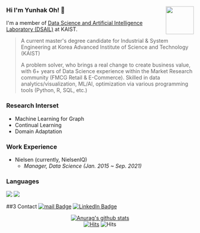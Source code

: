 ### Hi I'm Yunhak Oh! 👋 <img src="https://user-images.githubusercontent.com/40286691/153981981-f6ca954f-39ad-4746-8a6e-8e84266e2fb2.png" width=75 height=75 align="right">

I'm a member of [Data Science and Artificial Intelligence Laboratory (DSAIL)](https://dsail.kaist.ac.kr/) at KAIST.

> A current master's degree candidate for Industrial & System Engineering at Korea Advanced Institute of Science and Technology (KAIST)
> 
> A problem solver, who brings a real change to create business value, with 6+ years of Data Science experience within the Market Research community (FMCG Retail & E-Commerce). Skilled in data analytics/visualization, ML/AI, optimization via various programming tools (Python, R, SQL, etc.)

### Research Interset

- Machine Learning for Graph
- Continual Learning
- Domain Adaptation

### Work Experience

- Nielsen (currently, NielsenIQ)
    - _Manager, Data Science (Jan. 2015 ~ Sep. 2021)_

### Languages
<img src="https://img.shields.io/badge/Python-3766AB?style=flat-square&logo=Python&logoColor=white"/></a>
<img src="https://img.shields.io/badge/R-FFFFFF?style=flat-square&logo=R&logoColor=blue"/></a>

##3 Contact
[![mail Badge](https://img.shields.io/badge/Gmail-d14836?style=flat-square&logo=Gmail&logoColor=white&link=mailto:yunhak.oh@kaist.ac.kr)](mailto:yunhak.oh@kaist.ac.kr)
[![LinkedIn Badge](https://img.shields.io/badge/LinkedIn-0077B5?style=flat-square&logo=linkedin&logoColor=white)](https://www.linkedin.com/in/younhak-oh/)

 <div align=center>
	
[![Anurag's github stats](https://github-readme-stats.vercel.app/api?username=yunhak0)](https://github.com/anuraghazra/github-readme-stats)<br>
[![Hits](https://hits.seeyoufarm.com/api/count/incr/badge.svg?url=https%3A%2F%2Fgithub.com%2FNamkyeong)](https://hits.seeyoufarm.com) ![Hits](https://img.shields.io/github/followers/yunhak0?label=Follow)
 </div>

<!--
**yunhak0/yunhak0** is a ✨ _special_ ✨ repository because its `README.md` (this file) appears on your GitHub profile.

Here are some ideas to get you started:

- 🔭 I’m currently working on ...
- 🌱 I’m currently learning ...
- 👯 I’m looking to collaborate on ...
- 🤔 I’m looking for help with ...
- 💬 Ask me about ...
- 📫 How to reach me: ...
- 😄 Pronouns: ...
- ⚡ Fun fact: ...
-->
